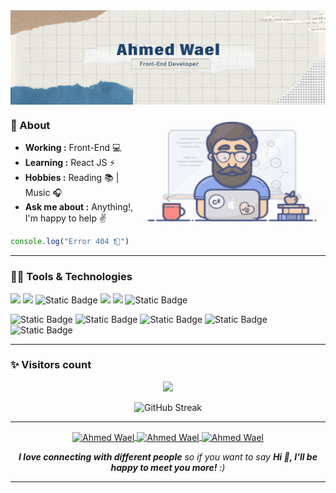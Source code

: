 <!--The Header Photo -->
<img align="center" src="header.jpg">

<!--The Gif Image which is in the right -->
<img align="right" height="200" width="300" src="dev.gif">

### 🤔 About
-  **Working :** Front-End :computer: 
-  **Learning :** React JS :zap:	
-  **Hobbies :** Reading :books: | Music :headphones:
-  **Ask me about :** Anything!, I'm happy to help :v:
 
```JavaScript
console.log("Error 404 ❗🥹")
```
-----------------------------------------------------------------------------------------------------------------------------------------------------------------------
### 🧑‍💻 Tools & Technologies
<p align=left>
 <img src=https://img.shields.io/badge/Visual_Studio_Code-0078D4?style=for-the-badge&logo=visual%20studio%20code&logoColor=white>
 <img src=https://img.shields.io/badge/HTML-E34F26.svg?style=for-the-badge&logo=html5&logoColor=white>
<img alt="Static Badge" src="https://img.shields.io/badge/CSS3-%231572B6?style=for-the-badge&logo=css3&color=%231572B6">
 <img src=https://img.shields.io/badge/JavaScript-F7DF1E?style=for-the-badge&logo=javascript&logoColor=black>
 <img src=https://img.shields.io/badge/Git-F05032?style=for-the-badge&logo=git&logoColor=white >
<img alt="Static Badge" src="https://img.shields.io/badge/GitHub-%23181717?style=for-the-badge&logo=Github&logoColor=%23181717&color=%236e5494">
 </p>
 
 <p align=left>
<img alt="Static Badge" src="https://img.shields.io/badge/React-%2361DAFB?style=for-the-badge&logo=React&logoColor=%2361DAFB&color=black">
<img alt="Static Badge" src="https://img.shields.io/badge/bootstrap-%237952B3?style=for-the-badge&logo=bootstrap&logoColor=white">
<img alt="Static Badge" src="https://img.shields.io/badge/tailwind-%2306B6D4?style=for-the-badge&logo=tailwindcss&logoColor=%2361DAFB&color=black">
<img alt="Static Badge" src="https://img.shields.io/badge/postman-%23FF6C37?style=for-the-badge&logo=postman&logoColor=white">
<img alt="Static Badge" src="https://img.shields.io/badge/JSON-%23000000?style=for-the-badge&logo=JSON&logoColor=%23000000&color=white">
</p>

-----------------------------------------------------------------------------------------------------------------------------------------------------------------------
### ✨ Visitors count

<p align="center">
  <img height="68em" src="https://profile-counter.glitch.me/{Ahmed-Wael29}/count.svg" />
</p>

 <p align="center">
  <img src="https://streak-stats.demolab.com?user=Ahmed-Wael29&theme=onedark-duo&border_radius=5&date_format=j%20M%5B%20Y%5D&card_width=500" alt="GitHub Streak" />
</p>  
  
-----------------------------------------------------------------------------------------------------------------------------------------------------------------------

<p align="center">
<a href="https://twitter.com/A7madwael29" target="blank">
  <img align="center" src="https://raw.githubusercontent.com/rahuldkjain/github-profile-readme-generator/master/src/images/icons/Social/twitter.svg" alt="Ahmed Wael" height="35" width="35" />
</a>
  
<a href="https://www.linkedin.com/in/ahmed-wael-91929b224/" target="blank">
  <img align="center" src="https://raw.githubusercontent.com/rahuldkjain/github-profile-readme-generator/master/src/images/icons/Social/linked-in-alt.svg" alt="Ahmed Wael" height="35" width="35" />
</a>
<a href="https://web.facebook.com/profile.php?id=100006697871359" target="blank">
  <img align="center" src="https://raw.githubusercontent.com/rahuldkjain/github-profile-readme-generator/master/src/images/icons/Social/facebook.svg" alt="Ahmed Wael" height="35" width="35" />
</a>
</p>

<p align="center"><em><b>I love connecting with different people</b> so if you want to say <b>Hi 👋, I'll be happy to meet you more!</b> :)</em></p>

-----------------------------------------------------------------------------------------------------------------------------------------------------------------------
